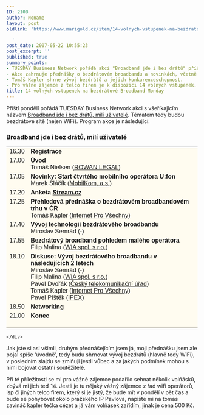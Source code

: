 ```yaml
---
ID: 2108
author: Noname
layout: post
oldlink: 'https://www.marigold.cz/item/14-volnych-vstupenek-na-bezdratove-broadband-monday

  '
post_date: 2007-05-22 10:55:23
post_excerpt: ''
published: true
summary_points:
- TUESDAY Business Network pořádá akci "Broadband jde i bez drátů" příští pondělí.
- Akce zahrnuje přednášky o bezdrátovém broadbandu a novinkách, včetně U:fon.
- Tomáš Kapler shrne vývoj bezdrátů a jejich konkurenceschopnost.
- Pro vážné zájemce z telco firem je k dispozici 14 volných vstupenek.
title: 14 volných vstupenek na bezdrátové Broadband Monday
---
```


<p>Příští pondělí pořádá TUESDAY Business Network akci s všeříkajícím názvem <a href="http://tuesday.cz/detailAkce.aspx?id=299">Broadband jde i bez drátů, milí uživatelé</a>. Tématem tedy budou bezdrátové sítě (nejen WiFi). Program akce je následující:</p>


<div>
<h3>Broadband jde i bez drátů, milí uživatelé</h3>
	
<p><table cellpadding="3" cellspacing="0" border="0">
<tr bgcolor="#FFFCF0"> 
   <td valign="top"><font face="verdana, sans-serif">16.30</font></td>
   <td valign="top"><font face="verdana, sans-serif"><b>Registrace</b><br>
</tr>
<tr bgcolor="#FFFCF0"> 
   <td valign="top"><font face="verdana, sans-serif">17.00</font></td>
   <td valign="top"><font face="verdana, sans-serif"><b>Úvod</b><br>
Tomáš Nielsen (<A HREF="http://www.rowanlegal.com" TARGET="_blank">ROWAN LEGAL</A>)<br>
</tr>
<tr bgcolor="#FFFCF0"> 
   <td valign="top"><font face="verdana, sans-serif">17.05</font></td>
    <td valign="top"><font face="verdana, sans-serif"><b>Novinky: Start čtvrtého mobilního operátora U:fon</b><br>
Marek Sláčík (<A HREF="http://www.ufon.cz" TARGET="_blank">MobilKom, a.s.</A>)<br>
</tr>
<tr bgcolor="#FFFCF0"> 
   <td valign="top"><font face="verdana, sans-serif">17.20</font></td>
   <td valign="top"><font face="verdana, sans-serif"><b>Anketa <a href="http://www.stream.cz/" TARGET="_blank">Stream.cz</a></b><br>
</tr>
<tr bgcolor="#FFFCF0"> 
   <td valign="top"><font face="verdana, sans-serif">17.25</font></td>
   <td valign="top"><font face="verdana, sans-serif"><b>Přehledová přednáška o bezdrátovém broadbandovém trhu v ČR</b><br>
Tomáš Kapler (<A HREF="http://www.internetprovsechny.cz" TARGET="_blank">Internet Pro Všechny</A>)<br>
</tr>
<tr bgcolor="#FFFCF0"> 
   <td valign="top"><font face="verdana, sans-serif">17.40</font></td>
   <td valign="top"><font face="verdana, sans-serif"><b>Vývoj technologií bezdrátového broadbandu</b><br>
Miroslav Semrád (-)<br>
</tr>
<tr bgcolor="#FFFCF0"> 
   <td valign="top"><font face="verdana, sans-serif">17.55</font></td>
   <td valign="top"><font face="verdana, sans-serif"><b>Bezdrátový broadband pohledem malého operátora</b><br>
Filip Malina (<A HREF="http://www.wia.cz" TARGET="_blank">WIA spol. s r.o.</A>)<br>
</tr>
<tr bgcolor="#FFFCF0"> 
   <td valign="top"><font face="verdana, sans-serif">18.10</font></td>
   <td valign="top"><font face="verdana, sans-serif"><b>Diskuse: Vývoj bezdrátového broadbandu v následujících 2 letech</b><br>
Miroslav Semrád (-)<br>
Filip Malina (<A HREF="http://www.wia.cz" TARGET="_blank">WIA spol. s r.o.</A>)<br>
Pavel Dvořák (<A HREF="http://www.ctu.cz" TARGET="_blank">Český telekomunikační úřad</A>)<br>
Tomáš Kapler (<A HREF="http://www.internetprovsechny.cz" TARGET="_blank">Internet Pro Všechny</A>)<br>
Pavel Píštěk (<A HREF="http://www.voipex.cz" TARGET="_blank">IPEX</A>)<br>
</tr>
<tr bgcolor="#FFFCF0"> 
   <td valign="top"><font face="verdana, sans-serif">18.50</font></td>
   <td valign="top"><font face="verdana, sans-serif"><b>Networking</b><br>
</font></td>
</tr>
<tr bgcolor="#FFFCF0"> 
   <td valign="top"><font face="verdana, sans-serif">21.00</font></td>
   <td valign="top"><font face="verdana, sans-serif"><b>Konec</b><br><br>
</font></td>
</tr>
</table></p>


	</div>

<p>Jak jste si asi všimli, druhým přednášejícím jsem já, moji přednášku jsem ale pojal spíše 'úvodně', tedy budu shrnovat vývoj bezdrátů (hlavně tedy WiFi), v posledním slajdu se zmiňuji jestli vůbec a za jakých podmínek mohou s nimi bojovat ostatní soutěžitelé.</p>

<p>Při té příležitosti se mi pro vážné zájemce podařilo sehnat několik volňásků, zbývá mi jich teď 14. Jestli je tu nějaký vážný zájemce z řad wifi operátorů, isp či jiných telco firem, který si je jistý, že bude mít v pondělí v pět čas a bude se pohybovat okolo pražského IP Pavlova, napište mi na tomas zavináč kapler tečka cézet a já vám volňásek zařídím, jinak je cena 500 Kč.</p>